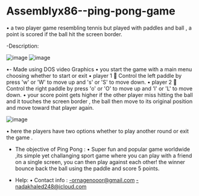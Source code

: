 # Assemblyx86--ping-pong-game
• a two player game resembling tennis but played with paddles and ball , a point is scored if the ball hit the screen border.

-Description:


![image](https://github.com/nasa013/Assemblyx86--ping-pong-game/assets/155069213/31363d00-caa4-44a9-b324-88e159b499dc)
![image](https://github.com/nasa013/Assemblyx86--ping-pong-game/assets/155069213/a35d138f-4eba-4b7c-b0a3-e2f0bab0b963)


•- Made using DOS video Graphics 
• you start the game with a main menu choosing whether to start or exit
• player 1  Control the left paddle by press 'w' or 'W' to move up and 's' or 'S' to move down.
• player 2  Control the right paddle by press 'o' or 'O' to move up and 'l' or 'L' to move down.
• your score point gets higher if the other player miss hitting the ball and it touches the screen border , the ball then move to its original position and move toward that player again.

![image](https://github.com/nasa013/Assemblyx86--ping-pong-game/assets/155069213/57f435ec-de2d-4b95-870a-bfbbba0335d8)


• here the players have two options whether to play another round or exit the game .

- The objective of Ping Pong :
 • Super fun and popular game worldwide ,its simple yet challanging sport game where you can play with a friend on a single screen, you can then play against each other!
  the winner bounce back the ball using the paddle and score  5 points.



- Help:
  •	Contact info :
     -ornagenooor@gmail.com
     -nadakhaled248@icloud.com




